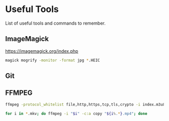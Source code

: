 # Useful Tools

List of useful tools and commands to remember.

## ImageMagick

<https://imagemagick.org/index.php>

``` zsh title="Convert HEIC to JPG in bulk"
magick mogrify -monitor -format jpg *.HEIC
```

## Git


## FFMPEG

```zsh
ffmpeg -protocol_whitelist file,http,https,tcp,tls,crypto -i index.m3u8 -c copy -bsf:a aac_adtstoasc index.mp4
```

```zsh
for i in *.mkv; do ffmpeg -i "$i" -c:a copy "${i%.*}.mp4"; done
```
